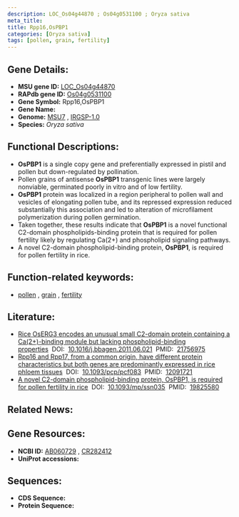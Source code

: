 ```yaml
---
description: LOC_Os04g44870 ; Os04g0531100 ; Oryza sativa
meta_title:
title: Rpp16,OsPBP1
categories: [Oryza sativa]
tags: [pollen, grain, fertility]
---
```


## Gene Details:
- **MSU gene ID:** [LOC_Os04g44870](http://rice.uga.edu/cgi-bin/ORF_infopage.cgi?orf=LOC_Os04g44870)  
- **RAPdb gene ID:** [Os04g0531100](https://rapdb.dna.affrc.go.jp/locus/?name=Os04g0531100)  
- **Gene Symbol:** Rpp16,OsPBP1
- **Gene Name:**
- **Genome:**  [MSU7](http://rice.uga.edu/)&nbsp;,&nbsp;[IRGSP-1.0](https://rapdb.dna.affrc.go.jp/download/irgsp1.html)
- **Species:** *Oryza sativa*

## Functional Descriptions:
   - **OsPBP1** is a single copy gene and preferentially expressed in pistil and pollen but down-regulated by pollination.
   - Pollen grains of antisense **OsPBP1** transgenic lines were largely nonviable, germinated poorly in vitro and of low fertility.
   - **OsPBP1** protein was localized in a region peripheral to pollen wall and vesicles of elongating pollen tube, and its repressed expression reduced substantially this association and led to alteration of microfilament polymerization during pollen germination.
   - Taken together, these results indicate that **OsPBP1** is a novel functional C2-domain phospholipids-binding protein that is required for pollen fertility likely by regulating Ca(2+) and phospholipid signaling pathways.
   - A novel C2-domain phospholipid-binding protein, **OsPBP1**, is required for pollen fertility in rice.

## Function-related keywords:
   - [pollen](/tags/pollen/)&nbsp;,&nbsp;[grain](/tags/grain/)&nbsp;,&nbsp;[fertility](/tags/fertility/)

## Literature:
   - [Rice OsERG3 encodes an unusual small C2-domain protein containing a Ca(2+)-binding module but lacking phospholipid-binding properties](https://www.doi.org/10.1016/j.bbagen.2011.06.021)&nbsp;&nbsp;DOI:&nbsp;&nbsp;[10.1016/j.bbagen.2011.06.021](https://www.doi.org/10.1016/j.bbagen.2011.06.021)&nbsp;&nbsp;PMID:&nbsp;&nbsp;[21756975](https://pubmed.ncbi.nlm.nih.gov/21756975/)
   - [Rpp16 and Rpp17, from a common origin, have different protein characteristics but both genes are predominantly expressed in rice phloem tissues](https://www.doi.org/10.1093/pcp/pcf083)&nbsp;&nbsp;DOI:&nbsp;&nbsp;[10.1093/pcp/pcf083](https://www.doi.org/10.1093/pcp/pcf083)&nbsp;&nbsp;PMID:&nbsp;&nbsp;[12091721](https://pubmed.ncbi.nlm.nih.gov/12091721/)
   - [A novel C2-domain phospholipid-binding protein, OsPBP1, is required for pollen fertility in rice](https://www.doi.org/10.1093/mp/ssn035)&nbsp;&nbsp;DOI:&nbsp;&nbsp;[10.1093/mp/ssn035](https://www.doi.org/10.1093/mp/ssn035)&nbsp;&nbsp;PMID:&nbsp;&nbsp;[19825580](https://pubmed.ncbi.nlm.nih.gov/19825580/)

## Related News:

## Gene Resources:
- **NCBI ID:**  [AB060729](http://www.ncbi.nlm.nih.gov/nuccore/AB060729)&nbsp;,&nbsp;[CR282412](http://www.ncbi.nlm.nih.gov/nuccore/CR282412)
- **UniProt accessions:** [](https://www.uniprot.org/uniprotkb//entry)

## Sequences:
- **CDS Sequence:**
- **Protein Sequence:**
